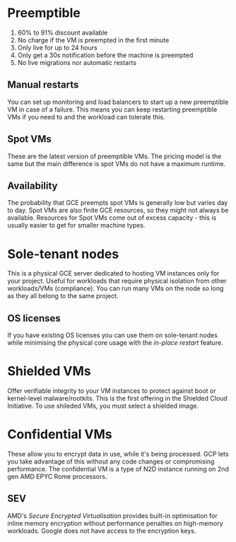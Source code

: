 # Preemptible
1. 60% to 91% discount available
1. No charge if the VM is preempted in the first minute
1. Only live for up to 24 hours
1. Only get a 30s notification before the machine is preempted
1. No live migrations nor automatic restarts
## Manual restarts
You can set up monitoring and load balancers to start up a new preemptible VM in case of a failure.
This means you can keep restarting preemptible VMs if you need to and the workload can tolerate this.
## Spot VMs
These are the latest version of preemptible VMs.
The pricing model is the same but the main difference is spot VMs do not have a maximum runtime.
## Availability
The probability that GCE preempts spot VMs is generally low but varies day to day.
Spot VMs are also finite GCE resources, so they might not always be available.
Resources for Spot VMs come out of excess capacity - this is usually easier to get for smaller machine types.

# Sole-tenant nodes
This is a physical GCE server dedicated to hosting VM instances only for your project.
Useful for workloads that require physical isolation from other workloads/VMs (compliance).
You can run many VMs on the node so long as they all belong to the same project.
## OS licenses
If you have existing OS licenses you can use them on sole-tenant nodes while minimising the physical core usage with the _in-place restart_ feature.

# Shielded VMs
Offer verifiable integrity to your VM instances to protect against boot or kernel-level malware/rootkits.
This is the first offering in the Shielded Cloud Initiative.
To use shileded VMs, you must select a shielded image.

# Confidential VMs
These allow you to encrypt data in use, while it's being processed.
GCP lets you take advantage of this without any code changes or compromising performance.
The confidential VM is a type of N2D instance running on 2nd gen AMD EPYC Rome processors.
## SEV
AMD's _Secure Encrypted Virtualisation_ provides built-in optimisation for inline memory encryption without performance penalties on high-memory workloads.
Google does not have access to the encryption keys.
